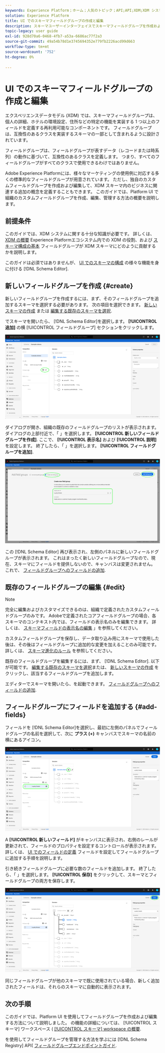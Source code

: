 ```yaml
---
keywords: Experience Platform；ホーム；人気のトピック；API;API;XDM;XDM システム；エクスペリエンスデータモデル；データモデル；ui；ワークスペース；フィールドグループ；フィールドグループ
solution: Experience Platform
title: UI でのスキーマフィールドグループの作成と編集
description: スキーマユーザーインターフェイスでスキーマフィールドグループを作成および編集するExperience Platformを説明します。
topic-legacy: user guide
exl-id: 928d70a6-0468-4fb7-a53a-6686ac77f2a3
source-git-commit: 49a54b78d1e3745694352e779fb2226acd99d663
workflow-type: tm+mt
source-wordcount: '752'
ht-degree: 0%

---
```


# UI でのスキーマフィールドグループの作成と編集

エクスペリエンスデータモデル (XDM) では、スキーマフィールドグループは、個人の詳細、ホテルの環境設定、住所などの特定の機能を実装する 1 つ以上のフィールドを定義する再利用可能なコンポーネントです。 フィールドグループは、互換性のあるクラスを実装するスキーマの一部として含まれるように設計されています。

フィールドグループは、フィールドグループが表すデータ（レコードまたは時系列）の動作に基づいて、互換性のあるクラスを定義します。 つまり、すべてのフィールドグループがすべてのクラスで使用できるわけではありません。

Adobe Experience Platformには、様々なマーケティングの使用例に対応する多くの標準的なフィールドグループが用意されています。 ただし、独自のカスタムフィールドグループを作成および編集して、XDM スキーマ内のビジネスに関連する追加の概念を定義することもできます。 このガイドでは、Platform UI で組織のカスタムフィールドグループを作成、編集、管理する方法の概要を説明します。

## 前提条件

このガイドでは、XDM システムに関する十分な知識が必要です。 詳しくは、 [XDM の概要](../../home.md) Experience Platformエコシステム内での XDM の役割、および [スキーマ構成の基本](../../schema/composition.md) フィールドグループが XDM スキーマにどのように貢献するかを説明します。

このガイドは必須ではありませんが、 [UI でのスキーマの構成](../../tutorials/create-schema-ui.md) の様々な機能を身に付ける [!DNL Schema Editor].

## 新しいフィールドグループを作成 {#create}

新しいフィールドグループを作成するには、まず、そのフィールドグループを追加するスキーマを選択する必要があります。 次の項目を選択できます。 [新しいスキーマの作成](./schemas.md#create) または [編集する既存のスキーマを選択](./schemas.md#edit).

でスキーマを開いたら、 [!DNL Schema Editor]を選択します。 **[!UICONTROL 追加]** の横 [!UICONTROL フィールドグループ] セクションをクリックします。

![](../../images/ui/resources/field-groups/add-field-group.png)

ダイアログが開き、組織の既存のフィールドグループのリストが表示されます。 ダイアログの上部付近で、「 」を選択します。 **[!UICONTROL 新しいフィールドグループを作成]**. ここで、 **[!UICONTROL 表示名]** および **[!UICONTROL 説明]** を設定します。 終了したら、「 」を選択します。 **[!UICONTROL フィールドグループを追加]**.

![](../../images/ui/resources/field-groups/create-field-group.png)

この [!DNL Schema Editor] 再び表示され、左側のパネルに新しいフィールドグループが表示されます。 これはまったく新しいフィールドグループなので、現在、スキーマにフィールドを提供しないので、キャンバスは変更されません。 これで、 [フィールドグループへのフィールドの追加](#add-fields).

## 既存のフィールドグループの編集 {#edit}

>[!NOTE]
>
>完全に編集およびカスタマイズできるのは、組織で定義されたカスタムフィールドグループのみです。 Adobeで定義されたコアフィールドグループの場合、各スキーマのコンテキスト内では、フィールドの表示名のみを編集できます。 詳しくは、 [スキーマフィールドの表示名の編集](./schemas.md#display-names) 」を参照してください。
>
>カスタムフィールドグループを保存し、データ取り込み用にスキーマで使用した後は、その後はフィールドグループに追加的な変更を加えることのみ可能です。 詳しくは、 [スキーマ進化のルール](../../schema/composition.md#evolution) を参照してください。

既存のフィールドグループを編集するには、まず、 [!DNL Schema Editor]. 以下が可能です。 [編集する既存のスキーマを選択](./schemas.md#edit)または、 [新しいスキーマの作成](./schemas.md#create) をクリックし、該当するフィールドグループを追加します。

エディターでスキーマを開いたら、を起動できます。 [フィールドグループへのフィールドの追加](#add-fields).

## フィールドグループにフィールドを追加する {#add-fields}

フィールドを [!DNL Schema Editor]を選択し、最初に左側のパネルでフィールドグループの名前を選択して、次に **プラス (+)** キャンバスでスキーマの名前の横にあるアイコン。

![](../../images/ui/resources/field-groups/add-field.png)

A **[!UICONTROL 新しいフィールド]** がキャンバスに表示され、右側のレールが更新されて、フィールドのプロパティを設定するコントロールが表示されます。 詳しくは、 [UI でのフィールドの定義](../fields/overview.md#define) フィールドを設定してフィールドグループに追加する手順を説明します。

引き続きフィールドグループに必要な数のフィールドを追加します。 終了したら、「 」を選択します。 **[!UICONTROL 保存]** をクリックして、スキーマとフィールドグループの両方を保存します。

![](../../images/ui/resources/field-groups/complete-field-group.png)

同じフィールドグループが他のスキーマで既に使用されている場合、新しく追加されたフィールドは、それらのスキーマに自動的に表示されます。

## 次の手順

このガイドでは、Platform UI を使用してフィールドグループを作成および編集する方法について説明しました。 の機能の詳細については、 [!UICONTROL スキーマ] ワークスペース ( [[!UICONTROL スキーマ] workspace の概要](../overview.md).

を使用してフィールドグループを管理する方法を学ぶには [!DNL Schema Registry] API( [フィールドグループエンドポイントガイド](../../api/field-groups.md).
